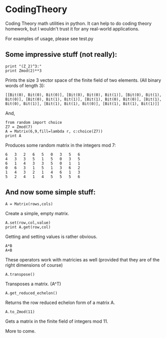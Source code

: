 CodingTheory
============

Coding Theory math utilities in python.
It can help to do coding theory homework, but I wouldn't trust it for any real-world applications.

For examples of usage, please see test.py


Some impressive stuff (not really):
-----------------------------------

    print "(Z_2)^3:"
    print Zmod(2)**3

Prints the size 3 vector space of the finite field of two elements. (All binary words of length 3):

    [[Bit(0), Bit(0), Bit(0)], [Bit(0), Bit(0), Bit(1)], [Bit(0), Bit(1), Bit(0)], [Bit(0), Bit(1), Bit(1)], [Bit(1), Bit(0), Bit(0)], [Bit(1), Bit(0), Bit(1)], [Bit(1), Bit(1), Bit(0)], [Bit(1), Bit(1), Bit(1)]]

And,

    from random import choice
    Z7 = Zmod(7)
    A = Matrix(6,9,fill=lambda r, c:choice(Z7))
    print A


Produces some random matrix in the integers mod 7:

    6   3	2	6	5	0	3	5	6
    4	3	3	5	1	5	0	3	5
    6	1	4	3	3	5	0	1	1
    0	6	3	1	5	1	3	6	2
    1	4	3	2	1	4	6	1	3
    5	2	4	1	4	5	5	5	6


And now some simple stuff:
--------------------------

    A = Matrix(rows,cols)

Create a simple, empty matrix.

    A.set(row,col,value)
    print A.get(row,col)

Getting and setting values is rather obvious.

    A*B
    A+B

These operators work with matricies as well (provided that they are of the right dimensions of course)

    A.transpose()

Transposes a matrix. (A^T)

    A.get_reduced_echelon()

Returns the row reduced echelon form of a matrix A.

    A.to_Zmod(11)

Gets a matrix in the finite field of integers mod 11.

More to come.
